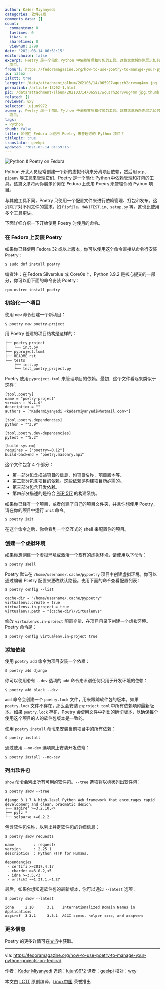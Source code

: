 ```yaml
---
author: Kader Miyanyedi
categories: 软件开发
comments_data: []
count:
  commentnum: 0
  favtimes: 0
  likes: 0
  sharetimes: 0
  viewnum: 2799
date: '2021-03-14 06:59:15'
editorchoice: false
excerpt: Poetry 是一个简化 Python 中依赖管理和打包的工具。这篇文章将向你展示如何在 Fedora 上使用 Poetry 来管理你的 Python
  项目。
fromurl: https://fedoramagazine.org/how-to-use-poetry-to-manage-your-python-projects-on-fedora/
id: 13202
islctt: true
largepic: /data/attachment/album/202103/14/065917wquzrh2orvvug4mn.jpg
permalink: /article-13202-1.html
pic: /data/attachment/album/202103/14/065917wquzrh2orvvug4mn.jpg.thumb.jpg
related: []
reviewer: wxy
selector: lujun9972
summary: Poetry 是一个简化 Python 中依赖管理和打包的工具。这篇文章将向你展示如何在 Fedora 上使用 Poetry 来管理你的 Python
  项目。
tags:
- Python
thumb: false
title: 如何在 Fedora 上使用 Poetry 来管理你的 Python 项目？
titlepic: true
translator: geekpi
updated: '2021-03-14 06:59:15'
---
```


![Python & Poetry on Fedora](/data/attachment/album/202103/14/065917wquzrh2orvvug4mn.jpg)


Python 开发人员经常创建一个新的虚拟环境来分离项目依赖，然后用 `pip`、`pipenv` 等工具来管理它们。Poetry 是一个简化 Python 中依赖管理和打包的工具。这篇文章将向你展示如何在 Fedora 上使用 Poetry 来管理你的 Python 项目。


与其他工具不同，Poetry 只使用一个配置文件来进行依赖管理、打包和发布。这消除了对不同文件的需求，如 `Pipfile`、`MANIFEST.in`、`setup.py` 等。这也比使用多个工具更快。


下面详细介绍一下开始使用 Poetry 时使用的命令。


### 在 Fedora 上安装 Poetry


如果你已经使用 Fedora 32 或以上版本，你可以使用这个命令直接从命令行安装 Poetry：



```
$ sudo dnf install poetry

```

编者注：在 Fedora Silverblue 或 CoreOs上，Python 3.9.2 是核心提交的一部分，你可以用下面的命令安装 Poetry：



```
rpm-ostree install poetry

```

### 初始化一个项目


使用 `new` 命令创建一个新项目：



```
$ poetry new poetry-project

```

用 Poetry 创建的项目结构是这样的：



```
├── poetry_project
│   └── init.py
├── pyproject.toml
├── README.rst
└── tests
    ├── init.py
    └── test_poetry_project.py

```

Poetry 使用 `pyproject.toml` 来管理项目的依赖。最初，这个文件看起来类似于这样：



```
[tool.poetry]
name = "poetry-project"
version = "0.1.0"
description = ""
authors = ["Kadermiyanyedi <kadermiyanyedi@hotmail.com>"]

[tool.poetry.dependencies]
python = "^3.9"

[tool.poetry.dev-dependencies]
pytest = "^5.2"

[build-system]
requires = ["poetry>=0.12"]
build-backend = "poetry.masonry.api"

```

这个文件包含 4 个部分：


* 第一部分包含描述项目的信息，如项目名称、项目版本等。
* 第二部分包含项目的依赖。这些依赖是构建项目所必需的。
* 第三部分包含开发依赖。
* 第四部分描述的是符合 [PEP 517](https://www.python.org/dev/peps/pep-0517/) 的构建系统。


如果你已经有一个项目，或者创建了自己的项目文件夹，并且你想使用 Poetry，请在你的项目中运行 `init` 命令。



```
$ poetry init

```

在这个命令之后，你会看到一个交互式的 shell 来配置你的项目。


### 创建一个虚拟环境


如果你想创建一个虚拟环境或激活一个现有的虚拟环境，请使用以下命令：



```
$ poetry shell

```

Poetry 默认在 `/home/username/.cache/pypoetry` 项目中创建虚拟环境。你可以通过编辑 Poetry 配置来更改默认路径。使用下面的命令查看配置列表：



```
$ poetry config --list

cache-dir = "/home/username/.cache/pypoetry"
virtualenvs.create = true
virtualenvs.in-project = true
virtualenvs.path = "{cache-dir}/virtualenvs"

```

修改 `virtualenvs.in-project` 配置变量，在项目目录下创建一个虚拟环境。Poetry 命令是：



```
$ poetry config virtualenv.in-project true

```

### 添加依赖


使用 `poetry add` 命令为项目安装一个依赖：



```
$ poetry add django

```

你可以使用带有 `--dev` 选项的 `add` 命令来识别任何只用于开发环境的依赖：



```
$ poetry add black --dev

```

`add` 命令会创建一个 `poetry.lock` 文件，用来跟踪软件包的版本。如果 `poetry.lock` 文件不存在，那么会安装 `pyproject.toml` 中所有依赖项的最新版本。如果 `poetry.lock` 存在，Poetry 会使用文件中列出的确切版本，以确保每个使用这个项目的人的软件包版本是一致的。


使用 `poetry install` 命令来安装当前项目中的所有依赖：



```
$ poetry install

```

通过使用 `--no-dev` 选项防止安装开发依赖：



```
$ poetry install --no-dev

```

### 列出软件包


`show` 命令会列出所有可用的软件包。`--tree` 选项将以树状列出软件包：



```
$ poetry show --tree

django 3.1.7 A high-level Python Web framework that encourages rapid development and clean, pragmatic design.
├── asgiref >=3.2.10,<4
├── pytz *
└── sqlparse >=0.2.2

```

包含软件包名称，以列出特定软件包的详细信息：



```
$ poetry show requests

name         : requests
version      : 2.25.1
description  : Python HTTP for Humans.

dependencies
 - certifi >=2017.4.17
 - chardet >=3.0.2,<5
 - idna >=2.5,<3
 - urllib3 >=1.21.1,<1.27

```

最后，如果你想知道软件包的最新版本，你可以通过 `--latest` 选项：



```
$ poetry show --latest

idna     2.10      3.1    Internationalized Domain Names in Applications
asgiref  3.3.1     3.3.1  ASGI specs, helper code, and adapters

```

### 更多信息


Poetry 的更多详情可在[文档](https://python-poetry.org/docs/)中获取。




---


via: <https://fedoramagazine.org/how-to-use-poetry-to-manage-your-python-projects-on-fedora/>


作者：[Kader Miyanyedi](https://fedoramagazine.org/author/moonkat/) 选题：[lujun9972](https://github.com/lujun9972) 译者：[geekpi](https://github.com/geekpi) 校对：[wxy](https://github.com/wxy)


本文由 [LCTT](https://github.com/LCTT/TranslateProject) 原创编译，[Linux中国](https://linux.cn/) 荣誉推出